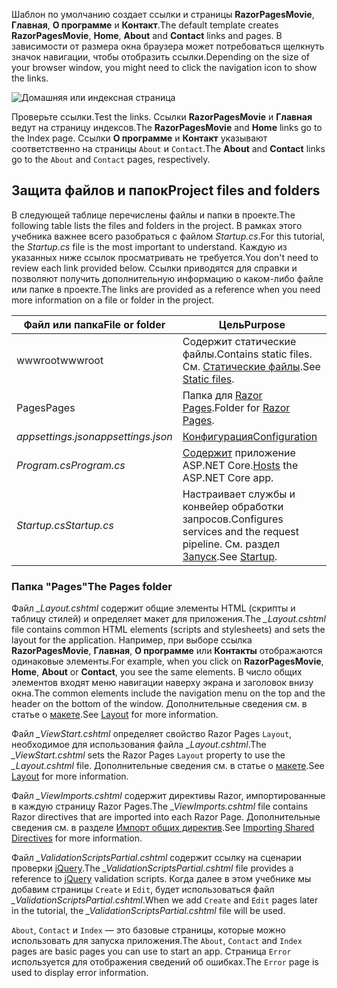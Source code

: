 <span data-ttu-id="b53dd-101">Шаблон по умолчанию создает ссылки и страницы **RazorPagesMovie**, **Главная**, **О программе** и **Контакт**.</span><span class="sxs-lookup"><span data-stu-id="b53dd-101">The default template creates **RazorPagesMovie**, **Home**, **About** and **Contact** links and pages.</span></span> <span data-ttu-id="b53dd-102">В зависимости от размера окна браузера может потребоваться щелкнуть значок навигации, чтобы отобразить ссылки.</span><span class="sxs-lookup"><span data-stu-id="b53dd-102">Depending on the size of your browser window, you might need to click the navigation icon to show the links.</span></span>

![Домашняя или индексная страница](../../tutorials/razor-pages/razor-pages-start/_static/home2.png)

<span data-ttu-id="b53dd-104">Проверьте ссылки.</span><span class="sxs-lookup"><span data-stu-id="b53dd-104">Test the links.</span></span> <span data-ttu-id="b53dd-105">Ссылки **RazorPagesMovie** и **Главная** ведут на страницу индексов.</span><span class="sxs-lookup"><span data-stu-id="b53dd-105">The **RazorPagesMovie** and **Home** links go to the Index page.</span></span> <span data-ttu-id="b53dd-106">Ссылки **О программе** и **Контакт** указывают соответственно на страницы `About` и `Contact`.</span><span class="sxs-lookup"><span data-stu-id="b53dd-106">The **About** and **Contact** links go to the `About` and `Contact` pages, respectively.</span></span>

## <a name="project-files-and-folders"></a><span data-ttu-id="b53dd-107">Защита файлов и папок</span><span class="sxs-lookup"><span data-stu-id="b53dd-107">Project files and folders</span></span>

<span data-ttu-id="b53dd-108">В следующей таблице перечислены файлы и папки в проекте.</span><span class="sxs-lookup"><span data-stu-id="b53dd-108">The following table lists the files and folders in the project.</span></span> <span data-ttu-id="b53dd-109">В рамках этого учебника важнее всего разобраться с файлом *Startup.cs*.</span><span class="sxs-lookup"><span data-stu-id="b53dd-109">For this tutorial, the *Startup.cs* file is the most important to understand.</span></span> <span data-ttu-id="b53dd-110">Каждую из указанных ниже ссылок просматривать не требуется.</span><span class="sxs-lookup"><span data-stu-id="b53dd-110">You don't need to review each link provided below.</span></span> <span data-ttu-id="b53dd-111">Ссылки приводятся для справки и позволяют получить дополнительную информацию о каком-либо файле или папке в проекте.</span><span class="sxs-lookup"><span data-stu-id="b53dd-111">The links are provided as a reference when you need more information on a file or folder in the project.</span></span>

| <span data-ttu-id="b53dd-112">Файл или папка</span><span class="sxs-lookup"><span data-stu-id="b53dd-112">File or folder</span></span>              | <span data-ttu-id="b53dd-113">Цель</span><span class="sxs-lookup"><span data-stu-id="b53dd-113">Purpose</span></span> |
| ----------------- | ------------ |
| <span data-ttu-id="b53dd-114">wwwroot</span><span class="sxs-lookup"><span data-stu-id="b53dd-114">wwwroot</span></span> | <span data-ttu-id="b53dd-115">Содержит статические файлы.</span><span class="sxs-lookup"><span data-stu-id="b53dd-115">Contains static files.</span></span> <span data-ttu-id="b53dd-116">См. [Статические файлы](xref:fundamentals/static-files).</span><span class="sxs-lookup"><span data-stu-id="b53dd-116">See [Static files](xref:fundamentals/static-files).</span></span> |
| <span data-ttu-id="b53dd-117">Pages</span><span class="sxs-lookup"><span data-stu-id="b53dd-117">Pages</span></span> | <span data-ttu-id="b53dd-118">Папка для [Razor Pages](xref:razor-pages/index).</span><span class="sxs-lookup"><span data-stu-id="b53dd-118">Folder for [Razor Pages](xref:razor-pages/index).</span></span> |
| <span data-ttu-id="b53dd-119">*appsettings.json*</span><span class="sxs-lookup"><span data-stu-id="b53dd-119">*appsettings.json*</span></span> | [<span data-ttu-id="b53dd-120">Конфигурация</span><span class="sxs-lookup"><span data-stu-id="b53dd-120">Configuration</span></span>](xref:fundamentals/configuration/index) |
| <span data-ttu-id="b53dd-121">*Program.cs*</span><span class="sxs-lookup"><span data-stu-id="b53dd-121">*Program.cs*</span></span> | <span data-ttu-id="b53dd-122">[Содержит](xref:fundamentals/host/index) приложение ASP.NET Core.</span><span class="sxs-lookup"><span data-stu-id="b53dd-122">[Hosts](xref:fundamentals/host/index) the ASP.NET Core app.</span></span>|
| <span data-ttu-id="b53dd-123">*Startup.cs*</span><span class="sxs-lookup"><span data-stu-id="b53dd-123">*Startup.cs*</span></span> | <span data-ttu-id="b53dd-124">Настраивает службы и конвейер обработки запросов.</span><span class="sxs-lookup"><span data-stu-id="b53dd-124">Configures services and the request pipeline.</span></span> <span data-ttu-id="b53dd-125">См. раздел [Запуск](xref:fundamentals/startup).</span><span class="sxs-lookup"><span data-stu-id="b53dd-125">See [Startup](xref:fundamentals/startup).</span></span>|

### <a name="the-pages-folder"></a><span data-ttu-id="b53dd-126">Папка "Pages"</span><span class="sxs-lookup"><span data-stu-id="b53dd-126">The Pages folder</span></span>

<span data-ttu-id="b53dd-127">Файл *_Layout.cshtml* содержит общие элементы HTML (скрипты и таблицу стилей) и определяет макет для приложения.</span><span class="sxs-lookup"><span data-stu-id="b53dd-127">The *_Layout.cshtml* file contains common HTML elements (scripts and stylesheets) and sets the layout for the application.</span></span> <span data-ttu-id="b53dd-128">Например, при выборе ссылка **RazorPagesMovie**, **Главная**, **О программе** или **Контакты** отображаются одинаковые элементы.</span><span class="sxs-lookup"><span data-stu-id="b53dd-128">For example, when you click on **RazorPagesMovie**, **Home**, **About** or **Contact**, you see the same elements.</span></span> <span data-ttu-id="b53dd-129">В число общих элементов входят меню навигации наверху экрана и заголовок внизу окна.</span><span class="sxs-lookup"><span data-stu-id="b53dd-129">The common elements include the navigation menu on the top and the header on the bottom of the window.</span></span> <span data-ttu-id="b53dd-130">Дополнительные сведения см. в статье о [макете](xref:mvc/views/layout).</span><span class="sxs-lookup"><span data-stu-id="b53dd-130">See [Layout](xref:mvc/views/layout) for more information.</span></span>

<span data-ttu-id="b53dd-131">Файл *_ViewStart.cshtml* определяет свойство Razor Pages `Layout`, необходимое для использования файла *_Layout.cshtml*.</span><span class="sxs-lookup"><span data-stu-id="b53dd-131">The *_ViewStart.cshtml* sets the Razor Pages `Layout` property to use the *_Layout.cshtml* file.</span></span> <span data-ttu-id="b53dd-132">Дополнительные сведения см. в статье о [макете](xref:mvc/views/layout).</span><span class="sxs-lookup"><span data-stu-id="b53dd-132">See [Layout](xref:mvc/views/layout) for more information.</span></span>

<span data-ttu-id="b53dd-133">Файл *_ViewImports.cshtml* содержит директивы Razor, импортированные в каждую страницу Razor Pages.</span><span class="sxs-lookup"><span data-stu-id="b53dd-133">The *_ViewImports.cshtml* file contains Razor directives that are imported into each Razor Page.</span></span> <span data-ttu-id="b53dd-134">Дополнительные сведения см. в разделе [Импорт общих директив](xref:mvc/views/layout#importing-shared-directives).</span><span class="sxs-lookup"><span data-stu-id="b53dd-134">See [Importing Shared Directives](xref:mvc/views/layout#importing-shared-directives) for more information.</span></span>

<span data-ttu-id="b53dd-135">Файл *_ValidationScriptsPartial.cshtml* содержит ссылку на сценарии проверки [jQuery](https://jquery.com/).</span><span class="sxs-lookup"><span data-stu-id="b53dd-135">The *_ValidationScriptsPartial.cshtml* file provides a reference to [jQuery](https://jquery.com/) validation scripts.</span></span> <span data-ttu-id="b53dd-136">Когда далее в этом учебнике мы добавим страницы `Create` и `Edit`, будет использоваться файл *_ValidationScriptsPartial.cshtml*.</span><span class="sxs-lookup"><span data-stu-id="b53dd-136">When we add `Create` and `Edit` pages later in the tutorial, the *_ValidationScriptsPartial.cshtml* file will be used.</span></span>

<span data-ttu-id="b53dd-137">`About`, `Contact` и `Index` — это базовые страницы, которые можно использовать для запуска приложения.</span><span class="sxs-lookup"><span data-stu-id="b53dd-137">The `About`, `Contact` and `Index` pages are basic pages you can use to start an app.</span></span> <span data-ttu-id="b53dd-138">Страница `Error` используется для отображения сведений об ошибках.</span><span class="sxs-lookup"><span data-stu-id="b53dd-138">The `Error` page is used to display error information.</span></span>